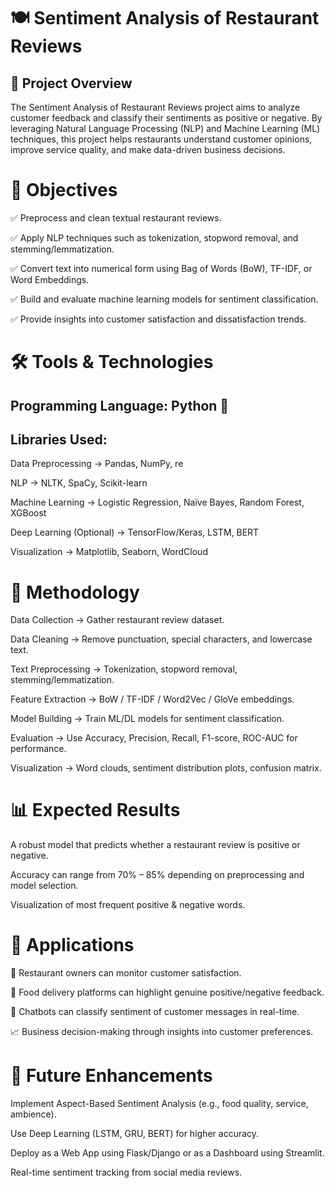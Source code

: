 # 🍽️ Sentiment Analysis of Restaurant Reviews
## 📌 Project Overview

The Sentiment Analysis of Restaurant Reviews project aims to analyze customer feedback and classify their sentiments as positive or negative. By leveraging Natural Language Processing (NLP) and Machine Learning (ML) techniques, this project helps restaurants understand customer opinions, improve service quality, and make data-driven business decisions.

# 🎯 Objectives

✅ Preprocess and clean textual restaurant reviews.

✅ Apply NLP techniques such as tokenization, stopword removal, and stemming/lemmatization.

✅ Convert text into numerical form using Bag of Words (BoW), TF-IDF, or Word Embeddings.

✅ Build and evaluate machine learning models for sentiment classification.

✅ Provide insights into customer satisfaction and dissatisfaction trends.

# 🛠️ Tools & Technologies

## Programming Language: Python 🐍

## Libraries Used:

Data Preprocessing → Pandas, NumPy, re

NLP → NLTK, SpaCy, Scikit-learn

Machine Learning → Logistic Regression, Naïve Bayes, Random Forest, XGBoost

Deep Learning (Optional) → TensorFlow/Keras, LSTM, BERT

Visualization → Matplotlib, Seaborn, WordCloud

# 🔑 Methodology

Data Collection → Gather restaurant review dataset.

Data Cleaning → Remove punctuation, special characters, and lowercase text.

Text Preprocessing → Tokenization, stopword removal, stemming/lemmatization.

Feature Extraction → BoW / TF-IDF / Word2Vec / GloVe embeddings.

Model Building → Train ML/DL models for sentiment classification.

Evaluation → Use Accuracy, Precision, Recall, F1-score, ROC-AUC for performance.

Visualization → Word clouds, sentiment distribution plots, confusion matrix.

# 📊 Expected Results

A robust model that predicts whether a restaurant review is positive or negative.

Accuracy can range from 70% – 85% depending on preprocessing and model selection.

Visualization of most frequent positive & negative words.

# 🚀 Applications

🏨 Restaurant owners can monitor customer satisfaction.

📱 Food delivery platforms can highlight genuine positive/negative feedback.

🤖 Chatbots can classify sentiment of customer messages in real-time.

📈 Business decision-making through insights into customer preferences.

# 📌 Future Enhancements

Implement Aspect-Based Sentiment Analysis (e.g., food quality, service, ambience).

Use Deep Learning (LSTM, GRU, BERT) for higher accuracy.

Deploy as a Web App using Flask/Django or as a Dashboard using Streamlit.

Real-time sentiment tracking from social media reviews.
